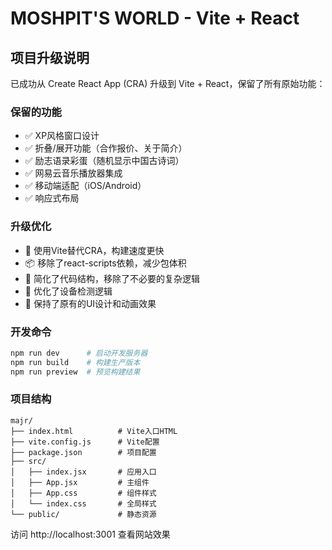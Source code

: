 # MOSHPIT'S WORLD - Vite + React

## 项目升级说明

已成功从 Create React App (CRA) 升级到 Vite + React，保留了所有原始功能：

### 保留的功能
- ✅ XP风格窗口设计
- ✅ 折叠/展开功能（合作报价、关于简介）
- ✅ 励志语录彩蛋（随机显示中国古诗词）
- ✅ 网易云音乐播放器集成
- ✅ 移动端适配（iOS/Android）
- ✅ 响应式布局

### 升级优化
- 🚀 使用Vite替代CRA，构建速度更快
- 📦 移除了react-scripts依赖，减少包体积
- 🔧 简化了代码结构，移除了不必要的复杂逻辑
- 🎯 优化了设备检测逻辑
- 🎨 保持了原有的UI设计和动画效果

### 开发命令
```bash
npm run dev      # 启动开发服务器
npm run build    # 构建生产版本
npm run preview  # 预览构建结果
```

### 项目结构
```
majr/
├── index.html          # Vite入口HTML
├── vite.config.js      # Vite配置
├── package.json        # 项目配置
├── src/
│   ├── index.jsx       # 应用入口
│   ├── App.jsx         # 主组件
│   ├── App.css         # 组件样式
│   └── index.css       # 全局样式
└── public/             # 静态资源
```

访问 http://localhost:3001 查看网站效果